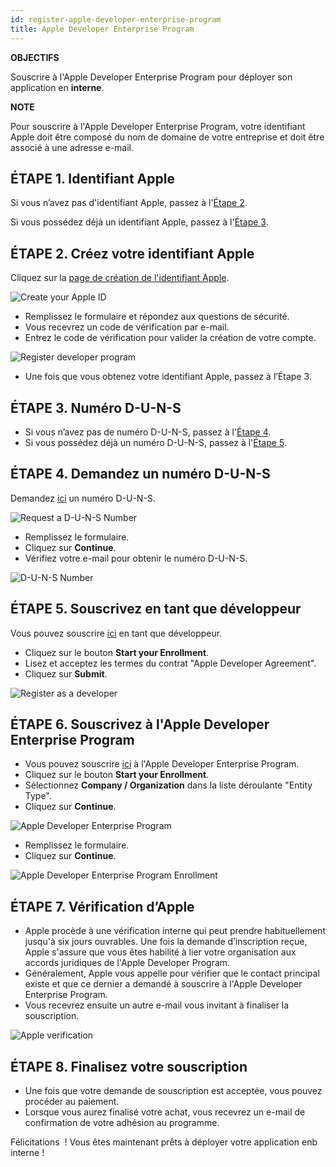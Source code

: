 ```yaml
---
id: register-apple-developer-enterprise-program
title: Apple Developer Enterprise Program
---
```

<div class = "objectives"> 

**OBJECTIFS**

Souscrire à l'Apple Developer Enterprise Program pour déployer son application en **interne**.</div> <div class = "tips"> 

**NOTE**

Pour souscrire à l'Apple Developer Enterprise Program, votre identifiant Apple doit être composé du nom de domaine de votre entreprise et doit être associé à une adresse e-mail.</div> 

## ÉTAPE 1. Identifiant Apple

Si vous n’avez pas d'identifiant Apple, passez à l'[Étape 2](#step-2-create-your-apple-id).

Si vous possédez déjà un identifiant Apple, passez à l'[Étape 3](#step-3.-d-u-n-s-number).

## ÉTAPE 2. Créez votre identifiant Apple

Cliquez sur la [page de création de l'identifiant Apple](https://appleid.apple.com/).

![Create your Apple ID](assets/fr/deploy-in-house/Apple-ID-Creation-Page-4D-for-iOS.png)

* Remplissez le formulaire et répondez aux questions de sécurité.
* Vous recevrez un code de vérification par e-mail.
* Entrez le code de vérification pour valider la création de votre compte.

![Register developer program](assets/fr/deploy-in-house/Register-developer-program-4D-for-iOS.png)

* Une fois que vous obtenez votre identifiant Apple, passez à l’Étape 3.

## ÉTAPE 3. Numéro D-U-N-S

* Si vous n’avez pas de numéro D-U-N-S, passez à l'[Étape 4](#step-4-request-a-d-u-n-s-number).
* Si vous possédez déjà un numéro D-U-N-S, passez à l'[Étape 5](#step-5-register-as-a-developer).

## ÉTAPE 4. Demandez un numéro D-U-N-S

Demandez [ici](https://developer.apple.com/enroll/duns-lookup/#/search) un numéro D-U-N-S.

![Request a D-U-N-S Number](assets/en/deploy-in-house/DUNS-Number-Organization-4D-for-iOS.png)

* Remplissez le formulaire.
* Cliquez sur **Continue**.
* Vérifiez votre e-mail pour obtenir le numéro D-U-N-S.

![D-U-N-S Number](assets/en/deploy-in-house/DUNS-Number-Apple-Mail_4D-for-iOS.png)

## ÉTAPE 5. Souscrivez en tant que développeur

Vous pouvez souscrire [ici](https://developer.apple.com/programs/enterprise/enroll/) en tant que développeur.

* Cliquez sur le bouton **Start your Enrollment**.
* Lisez et acceptez les termes du contrat "Apple Developer Agreement". 
* Cliquez sur **Submit**.

![Register as a developer](assets/en/deploy-in-house/Register-developer-4D-for-iOS.png)

## ÉTAPE 6. Souscrivez à l'Apple Developer Enterprise Program

* Vous pouvez souscrire [ici](https://developer.apple.com/enroll/enterprise/) à l'Apple Developer Enterprise Program. 
* Cliquez sur le bouton **Start your Enrollment**.
* Sélectionnez **Company / Organization** dans la liste déroulante "Entity Type".
* Cliquez sur **Continue**.

![Apple Developer Enterprise Program](assets/en/deploy-in-house/Apple-Developer-Enterprise-Program-4D-for-iOS.png)

* Remplissez le formulaire. 
* Cliquez sur **Continue**.

![Apple Developer Enterprise Program Enrollment](assets/en/deploy-in-house/Apple-Developer-Enterprise-Program-Enrollment-4D-for-iOS.png)

## ÉTAPE 7. Vérification d’Apple

* Apple procède à une vérification interne qui peut prendre habituellement jusqu'à six jours ouvrables. Une fois la demande d’inscription reçue, Apple s'assure que vous êtes habilité à lier votre organisation aux accords juridiques de l'Apple Developer Program.
* Généralement, Apple vous appelle pour vérifier que le contact principal existe et que ce dernier a demandé à souscrire à l'Apple Developer Enterprise Program.
* Vous recevrez ensuite un autre e-mail vous invitant à finaliser la souscription.

![Apple verification](assets/en/deploy-in-house/Confirmation-email-Organisations-4D-for-iOS.png)

## ÉTAPE 8. Finalisez votre souscription

* Une fois que votre demande de souscription est acceptée, vous pouvez procéder au paiement.
* Lorsque vous aurez finalisé votre achat, vous recevrez un e-mail de confirmation de votre adhésion au programme.

Félicitations  ! Vous êtes maintenant prêts à déployer votre application enb interne !